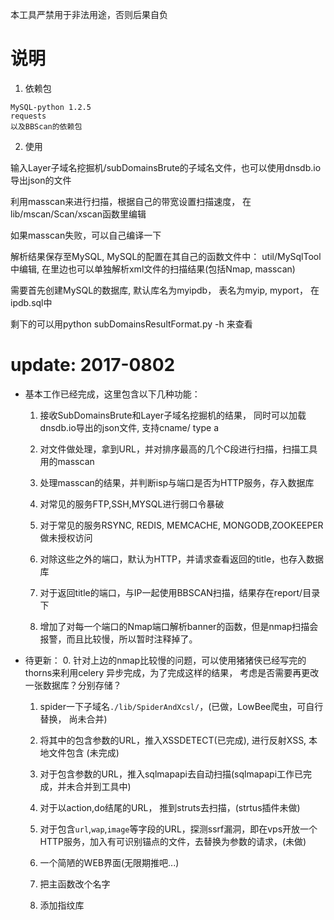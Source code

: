 本工具严禁用于非法用途，否则后果自负

# 说明
1. 依赖包
```
MySQL-python 1.2.5
requests
以及BBScan的依赖包
```

2. 使用

输入Layer子域名挖掘机/subDomainsBrute的子域名文件，也可以使用dnsdb.io导出json的文件

利用masscan来进行扫描，根据自己的带宽设置扫描速度， 在 lib/mscan/Scan/xscan函数里编辑

如果masscan失败，可以自己编译一下

解析结果保存至MySQL, MySQL的配置在其自己的函数文件中：  util/MySqlTool中编辑, 在里边也可以单独解析xml文件的扫描结果(包括Nmap, masscan)

需要首先创建MySQL的数据库, 默认库名为myipdb， 表名为myip, myport， 在ipdb.sql中

剩下的可以用python subDomainsResultFormat.py -h 来查看



# update: 2017-0802
- 基本工作已经完成，这里包含以下几种功能：

    1. 接收SubDomainsBrute和Layer子域名挖掘机的结果， 同时可以加载dnsdb.io导出的json文件, 支持cname/ type a 
    
    2. 对文件做处理，拿到URL，并对排序最高的几个C段进行扫描，扫描工具用的masscan

    3. 处理masscan的结果，并判断isp与端口是否为HTTP服务，存入数据库
    
    4. 对常见的服务FTP,SSH,MYSQL进行弱口令暴破

    5. 对于常见的服务RSYNC, REDIS, MEMCACHE, MONGODB,ZOOKEEPER 做未授权访问
    
    6. 对除这些之外的端口，默认为HTTP，并请求查看返回的title，也存入数据库

    7. 对于返回title的端口，与IP一起使用BBSCAN扫描，结果存在report/目录下

    8. 增加了对每一个端口的Nmap端口解析banner的函数，但是nmap扫描会报警，而且比较慢，所以暂时注释掉了。

- 待更新：
    0. 针对上边的nmap比较慢的问题，可以使用猪猪侠已经写完的thorns来利用celery 异步完成，为了完成这样的结果， 考虑是否需要再更改一张数据库？分别存储？

    1. spider一下子域名`./lib/SpiderAndXcsl/`，(已做，LowBee爬虫，可自行替换， 尚未合并)
    
    2. 将其中的包含参数的URL，推入XSSDETECT(已完成), 进行反射XSS, 本地文件包含 (未完成)

    3. 对于包含参数的URL，推入sqlmapapi去自动扫描(sqlmapapi工作已完成，并未合并到工具中)

    4. 对于以action,do结尾的URL， 推到struts去扫描，(strtus插件未做)

    5. 对于包含`url`,`wap`,`image`等字段的URL，探测ssrf漏洞，即在vps开放一个HTTP服务，加入有可识别锚点的文件，去替换为参数的请求，(未做)

    6. 一个简陋的WEB界面(无限期推吧...)

    7. 把主函数改个名字

    8. 添加指纹库
